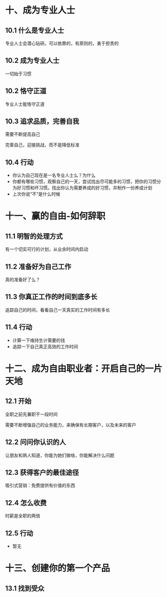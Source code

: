 # 十、成为专业人士

## 10.1 什么是专业人士

专业人士会潜心钻研。可以依靠的，有原则的，勇于担责的

## 10.2 成为专业人士

一切始于习惯

## 10.2 恪守正道

专业人士能恪守正道

## 10.3 追求品质，完善自我

需要不断提高自己

完善自己，迎接挑战，而不是降低标准

## 10.4 行动

- 你认为自己现在是一名专业人士么？为什么
- 你都有哪些习惯，观察自己的一天，尝试找出尽可能多的习惯，把你的习惯分为好习惯和坏习惯。找出你认为需要养成的好习惯，并制作一份养成计划
- 上次你说“不”是什么时候

# 十一、赢的自由-如何辞职

## 11.1 明智的处理方式

有一个切实可行的计划，从业余时间内启动

## 11.2 准备好为自己工作

真的准备好了么？

## 11.3 你真正工作的时间到底多长

追踪自己的时间，看看自己一天真实的工作时间有多长

## 11.4 行动

- 计算一下维持生计需要的钱
- 追踪一下自己真正高效的工作时间

# 十二、成为自由职业者：开启自己的一片天地

## 12.1 开始

全职之前先兼职干一段时间

需要不断增强自己的业务能力，来确保有长期客户，以及未来的客户

## 12.2 问问你认识的人

让朋友和熟人知道，你能为她们做啥，你能解决什么问题

## 12.3 获得客户的最佳途径

吸引式营销：免费提供有价值的东西

## 12.4 怎么收费

时薪是全职的两倍

## 12.5 行动

- 暂无

# 十三、创建你的第一个产品

## 13.1 找到受众



